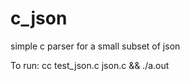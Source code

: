 c_json
======

simple c parser for a small subset of json

To run:
  cc test_json.c json.c && ./a.out
